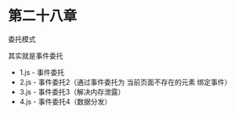 # 第二十八章

委托模式

其实就是事件委托

* 1.js - 事件委托
* 2.js - 事件委托2（通过事件委托为 当前页面不存在的元素 绑定事件）
* 3.js - 事件委托3（解决内存泄露）
* 4.js - 事件委托4（数据分发）
